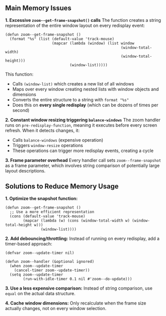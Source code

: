 ## Main Memory Issues

**1. Excessive `zoom--get-frame-snapshot()` calls**
The function creates a string representation of the entire window layout on every redisplay event:

```elisp
(defun zoom--get-frame-snapshot ()
  (format "%s" (list (default-value 'track-mouse)
                     (mapcar (lambda (window) (list window
                                                    (window-total-width)
                                                    (window-total-height)))
                             (window-list)))))
```

This function:

- Calls `(window-list)` which creates a new list of all windows
- Maps over every window creating nested lists with window objects and dimensions
- Converts the entire structure to a string with `format "%s"`
- Does this on **every single redisplay** (which can be dozens of times per second)

**2. Constant window resizing triggering `balance-windows`**
The zoom handler runs on `pre-redisplay-function`, meaning it executes before every screen refresh. When it detects changes, it:

- Calls `balance-windows` (expensive operation)
- Triggers `window-resize` operations
- These operations can trigger more redisplay events, creating a cycle

**3. Frame parameter overhead**
Every handler call sets `zoom--frame-snapshot` as a frame parameter, which involves string comparison of potentially large layout descriptions.

## Solutions to Reduce Memory Usage

**1. Optimize the snapshot function:**

```elisp
(defun zoom--get-frame-snapshot ()
  ;; Use a more efficient representation
  (cons (default-value 'track-mouse)
        (mapcar (lambda (w) (cons (window-total-width w) (window-total-height w)))
                (window-list))))
```

**2. Add debouncing/throttling:**
Instead of running on every redisplay, add a timer-based approach:

```elisp
(defvar zoom--update-timer nil)

(defun zoom--handler (&optional ignored)
  (when zoom--update-timer
    (cancel-timer zoom--update-timer))
  (setq zoom--update-timer
        (run-with-idle-timer 0.1 nil #'zoom--do-update)))
```

**3. Use a less expensive comparison:**
Instead of string comparison, use `equal` on the actual data structure.

**4. Cache window dimensions:**
Only recalculate when the frame size actually changes, not on every window selection.
